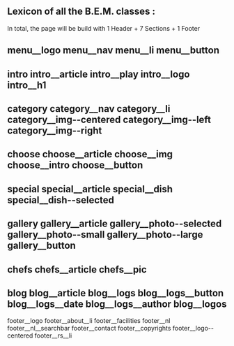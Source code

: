 ## Lexicon of all the B.E.M. classes :

In total, the page will be build with 1 Header + 7 Sections + 1 Footer

menu__logo
menu__nav
menu__li
menu__button
--
intro
intro__article
intro__play
intro__logo
intro__h1
--
category
category__nav
category__li
category__img--centered
category__img--left
category__img--right
--
choose
choose__article
choose__img
choose__intro
choose__button
--
special
special__article
special__dish
special__dish--selected
--
gallery
gallery__article
gallery__photo--selected
gallery__photo--small
gallery__photo--large
gallery__button
--
chefs
chefs__article
chefs__pic
--
blog
blog__article
blog__logs
blog__logs__button
blog__logs__date
blog__logs__author
blog__logos
--
footer__logo
footer__about__li
footer__facilities
footer__nl
footer__nl__searchbar
footer__contact
footer__copyrights
footer__logo--centered
footer__rs__li